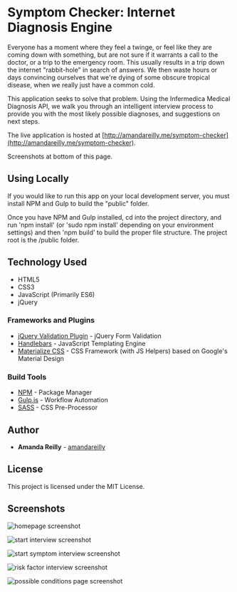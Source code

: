 # Symptom Checker: Internet Diagnosis Engine

Everyone has a moment where they feel a twinge, or feel like they are coming down with something, but are not sure if it warrants a call to the doctor, or a trip to the emergency room. This usually results in a trip down the internet "rabbit-hole" in search of answers. We then waste hours or days convincing ourselves that we're dying of some obscure tropical disease, when we really just have a common cold.

This application seeks to solve that problem. Using the Infermedica Medical Diagnosis API, we walk you through an intelligent interview process 
to provide you with the most likely possible diagnoses, and suggestions on next steps.

The live application is hosted at [http://amandareilly.me/symptom-checker](http://amandareilly.me/symptom-checker).

Screenshots at bottom of this page.

## Using Locally

If you would like to run this app on your local development server, you must install NPM and Gulp to build the "public" folder.

Once you have NPM and Gulp installed, cd into the project directory, and run 'npm install' (or 'sudo npm install' depending on your environment settings) and then 'npm build' to build the proper file structure.  The project root is the /public folder.

## Technology Used

* HTML5
* CSS3
* JavaScript (Primarily ES6)
* jQuery

### Frameworks and Plugins

* [jQuery Validation Plugin](https://jqueryvalidation.org/) - jQuery Form Validation
* [Handlebars](https://handlebarsjs.com/) - JavaScript Templating Engine
* [Materialize CSS](http://materializecss.com/) - CSS Framework (with JS Helpers) based on Google's Material Design

### Build Tools

* [NPM](https://www.npmjs.com/) - Package Manager
* [Gulp.js](https://gulpjs.com/) - Workflow Automation
* [SASS](https://sass-lang.com/) - CSS Pre-Processor

## Author

* **Amanda Reilly** - [amandareilly](https://github.com/amandareilly)

## License

This project is licensed under the MIT License.

## Screenshots

![homepage screenshot](https://github.com/amandareilly/symptom-checker/blob/master/info/symptom-checker-screenshots/home.PNG)

![start interview screenshot](https://github.com/amandareilly/symptom-checker/blob/master/info/symptom-checker-screenshots/start-interview.PNG)

![start symptom interview screenshot](https://github.com/amandareilly/symptom-checker/blob/master/info/symptom-checker-screenshots/start-symptom-interview.PNG)

![risk factor interview screenshot](https://github.com/amandareilly/symptom-checker/blob/master/info/symptom-checker-screenshots/risk-factor-interview.PNG)

![possible conditions page screenshot](https://github.com/amandareilly/symptom-checker/blob/master/info/symptom-checker-screenshots/possible-conditions.PNG)
